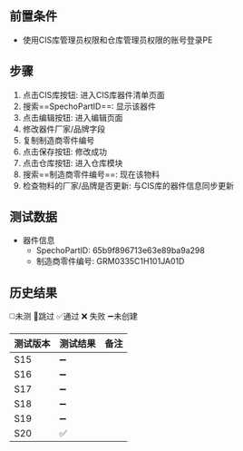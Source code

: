 
## 前置条件

 - 使用CIS库管理员权限和仓库管理员权限的账号登录PE

## 步骤

1. 点击CIS库按钮: 进入CIS库器件清单页面
2. 搜索==SpechoPartID==: 显示该器件
3. 点击编辑按钮: 进入编辑页面
4. 修改器件厂家/品牌字段
5. 复制制造商零件编号
6. 点击保存按钮: 修改成功
7. 点击仓库按钮: 进入仓库模块
8. 搜索==制造商零件编号==: 现在该物料
9. 检查物料的厂家/品牌是否更新: 与CIS库的器件信息同步更新

## 测试数据

- 器件信息
	- SpechoPartID: 65b9f896713e63e89ba9a298
	- 制造商零件编号: GRM0335C1H101JA01D

## 历史结果
 ◻️未测    🚫跳过     ✅通过    ❌ 失败    ➖未创建
  
| 测试版本 | 测试结果 | 备注 |
| ---- | ---- | ---- |
| S15 | ➖ |  |
| S16 | ➖ |  |
| S17 | ➖ |  |
| S18 | ➖ |  |
| S19 | ➖ |  |
| S20 | ✅ |  |
